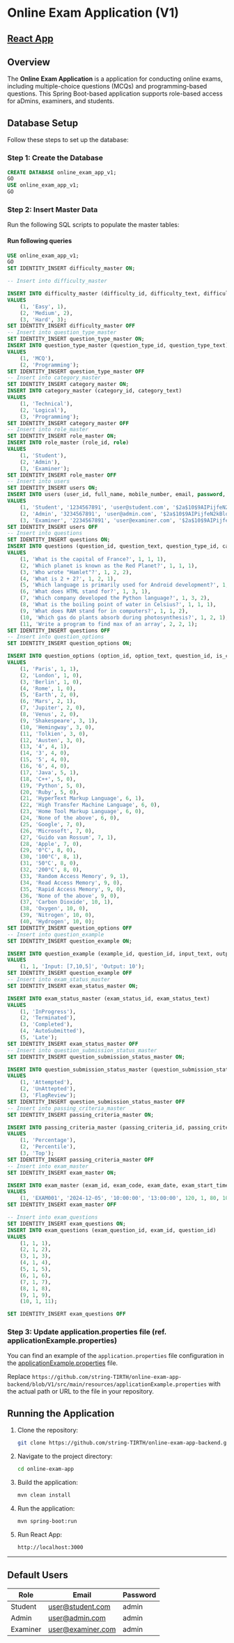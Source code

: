 # Online Exam Application (V1)
## [React App](https://github.com/string-TIRTH/online-exam-app/tree/V1)
## Overview
The **Online Exam Application** is a application for conducting online exams, including multiple-choice questions (MCQs) and programming-based questions. This Spring Boot-based application supports role-based access for aDmins, examiners, and students.


## Database Setup
Follow these steps to set up the database:

### Step 1: Create the Database
```sql
CREATE DATABASE online_exam_app_v1;
GO
USE online_exam_app_v1;
GO
```

### Step 2: Insert Master Data
Run the following SQL scripts to populate the master tables:

#### Run following queries
```sql
USE online_exam_app_v1;
GO
SET IDENTITY_INSERT difficulty_master ON;

-- Insert into difficulty_master

INSERT INTO difficulty_master (difficulty_id, difficulty_text, difficulty_weight)
VALUES 
    (1, 'Easy', 1),
    (2, 'Medium', 2),
    (3, 'Hard', 3);
SET IDENTITY_INSERT difficulty_master OFF
-- Insert into question_type_master
SET IDENTITY_INSERT question_type_master ON;
INSERT INTO question_type_master (question_type_id, question_type_text)
VALUES 
    (1, 'MCQ'),
    (2, 'Programming');
SET IDENTITY_INSERT question_type_master OFF
-- Insert into category_master
SET IDENTITY_INSERT category_master ON;
INSERT INTO category_master (category_id, category_text)
VALUES 
    (1, 'Technical'),
    (2, 'Logical'),
    (3, 'Programming');
SET IDENTITY_INSERT category_master OFF
-- Insert into role_master
SET IDENTITY_INSERT role_master ON;
INSERT INTO role_master (role_id, role)
VALUES 
    (1, 'Student'),
    (2, 'Admin'),
    (3, 'Examiner');
SET IDENTITY_INSERT role_master OFF
-- Insert into users
SET IDENTITY_INSERT users ON;
INSERT INTO users (user_id, full_name, mobile_number, email, password, role_id)
VALUES 
    (1, 'Student', '1234567891', 'user@student.com', '$2a$10$9AIPijfeN2kBlqxpJ7xiSehZ7AiLEVG6lL3UsHOyIm5nmzibisD/y', 1),
    (2, 'Admin', '3234567891', 'user@admin.com', '$2a$10$9AIPijfeN2kBlqxpJ7xiSehZ7AiLEVG6lL3UsHOyIm5nmzibisD/y', 2),
    (3, 'Examiner', '2234567891', 'user@examiner.com', '$2a$10$9AIPijfeN2kBlqxpJ7xiSehZ7AiLEVG6lL3UsHOyIm5nmzibisD/y', 3);
SET IDENTITY_INSERT users OFF
-- Insert into questions
SET IDENTITY_INSERT questions ON;
INSERT INTO questions (question_id, question_text, question_type_id, category_id, difficulty_id) 
VALUES 
    (1, 'What is the capital of France?', 1, 1, 1), 
    (2, 'Which planet is known as the Red Planet?', 1, 1, 1), 
    (3, 'Who wrote "Hamlet"?', 1, 2, 2),
    (4, 'What is 2 + 2?', 1, 2, 1), 
    (5, 'Which language is primarily used for Android development?', 1, 3, 3),
    (6, 'What does HTML stand for?', 1, 3, 1),
    (7, 'Which company developed the Python language?', 1, 3, 2), 
    (8, 'What is the boiling point of water in Celsius?', 1, 1, 1), 
    (9, 'What does RAM stand for in computers?', 1, 1, 2), 
    (10, 'Which gas do plants absorb during photosynthesis?', 1, 2, 1),
	(11, 'Write a program to find max of an array', 2, 2, 1);
SET IDENTITY_INSERT questions OFF
-- Insert into question_options
SET IDENTITY_INSERT question_options ON;

INSERT INTO question_options (option_id, option_text, question_id, is_correct) 
VALUES
    (1, 'Paris', 1, 1), 
    (2, 'London', 1, 0),
    (3, 'Berlin', 1, 0),
    (4, 'Rome', 1, 0),
    (5, 'Earth', 2, 0),
    (6, 'Mars', 2, 1), 
    (7, 'Jupiter', 2, 0),
    (8, 'Venus', 2, 0),
    (9, 'Shakespeare', 3, 1), 
    (10, 'Hemingway', 3, 0),
    (11, 'Tolkien', 3, 0),
    (12, 'Austen', 3, 0),
    (13, '4', 4, 1),
    (14, '3', 4, 0),
    (15, '5', 4, 0),
    (16, '6', 4, 0),
    (17, 'Java', 5, 1), 
    (18, 'C++', 5, 0),
    (19, 'Python', 5, 0),
    (20, 'Ruby', 5, 0),
    (21, 'HyperText Markup Language', 6, 1), 
    (22, 'High Transfer Machine Language', 6, 0),
    (23, 'Home Tool Markup Language', 6, 0),
    (24, 'None of the above', 6, 0),
    (25, 'Google', 7, 0),
    (26, 'Microsoft', 7, 0),
    (27, 'Guido van Rossum', 7, 1), 
    (28, 'Apple', 7, 0),
    (29, '0°C', 8, 0),
    (30, '100°C', 8, 1), 
    (31, '50°C', 8, 0),
    (32, '200°C', 8, 0),
    (33, 'Random Access Memory', 9, 1), 
    (34, 'Read Access Memory', 9, 0),
    (35, 'Rapid Access Memory', 9, 0),
    (36, 'None of the above', 9, 0),
    (37, 'Carbon Dioxide', 10, 1), 
    (38, 'Oxygen', 10, 0),
    (39, 'Nitrogen', 10, 0),
    (40, 'Hydrogen', 10, 0);
SET IDENTITY_INSERT question_options OFF
-- Insert into question_example
SET IDENTITY_INSERT question_example ON;

INSERT INTO question_example (example_id, question_id, input_text, output_text) 
VALUES 
    (1, 1, 'Input: [7,10,5]', 'Output: 10');
SET IDENTITY_INSERT question_example OFF
-- Insert into exam_status_master
SET IDENTITY_INSERT exam_status_master ON;

INSERT INTO exam_status_master (exam_status_id, exam_status_text)
VALUES 
    (1, 'InProgress'),
    (2, 'Terminated'),
    (3, 'Completed'),
    (4, 'AutoSubmitted'),
    (5, 'Late');
SET IDENTITY_INSERT exam_status_master OFF
-- Insert into question_submission_status_master
SET IDENTITY_INSERT question_submission_status_master ON;

INSERT INTO question_submission_status_master (question_submission_status_id, question_submission_status_text)
VALUES 
    (1, 'Attempted'),
    (2, 'UnAttepted'),
    (3, 'FlagReview');
SET IDENTITY_INSERT question_submission_status_master OFF
-- Insert into passing_criteria_master
SET IDENTITY_INSERT passing_criteria_master ON;

INSERT INTO passing_criteria_master (passing_criteria_id, passing_criteria_text)
VALUES 
    (1, 'Percentage'),
    (2, 'Percentile'),
    (3, 'Top');
SET IDENTITY_INSERT passing_criteria_master OFF
-- Insert into exam_master
SET IDENTITY_INSERT exam_master ON;

INSERT INTO exam_master (exam_id, exam_code, exam_date, exam_start_time, exam_end_time, exam_duration_in_minutes, passing_criteria_id, passing_value, total_marks)
VALUES
    (1, 'EXAM001', '2024-12-05', '10:00:00', '13:00:00', 120, 1, 80, 100);
SET IDENTITY_INSERT exam_master OFF

-- Insert into exam_questions
SET IDENTITY_INSERT exam_questions ON;
INSERT INTO exam_questions (exam_question_id, exam_id, question_id)
VALUES
    (1, 1, 1),
    (2, 1, 2),
    (3, 1, 3),
    (4, 1, 4),
    (5, 1, 5),
    (6, 1, 6),
    (7, 1, 7),
    (8, 1, 8),
    (9, 1, 9),
    (10, 1, 11);

SET IDENTITY_INSERT exam_questions OFF
```

### Step 3: Update application.properties file (ref. applicationExample.properties)

You can find an example of the `application.properties` file configuration in the [applicationExample.properties](https://github.com/string-TIRTH/online-exam-app-backend/blob/V1/src/main/resources/applicationExample.properties) file.

Replace `https://github.com/string-TIRTH/online-exam-app-backend/blob/V1/src/main/resources/applicationExample.properties` with the actual path or URL to the file in your repository.


## Running the Application
1. Clone the repository:
    ```bash
    git clone https://github.com/string-TIRTH/online-exam-app-backend.git
    ```

2. Navigate to the project directory:
    ```bash
    cd online-exam-app
    ```

3. Build the application:
    ```bash
    mvn clean install
    ```

4. Run the application:
    ```bash
    mvn spring-boot:run
    ```

5. Run React App:
    ```
    http://localhost:3000
    ```

---

## Default Users
| Role       | Email                | Password |
|------------|----------------------|----------|
| Student    | user@student.com     | admin    |
| Admin      | user@admin.com       | admin    |
| Examiner   | user@examiner.com    | admin    |


